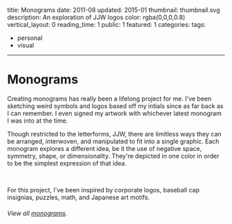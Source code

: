 title: Monograms
date: 2011-08
updated: 2015-01
thumbnail: thumbnail.svg
description: An exploration of JJW logos
color: rgba(0,0,0,0.8)
vertical_layout: 0
reading_time: 1
public: 1
featured: 1
categories:
tags:
- personal
- visual
---

# Monograms

<span class="lead-in">Creating monograms</span> has really been a lifelong project for me. I've been sketching weird symbols and logos based off my intials since as far back as I can remember. I even signed my artwork with whichever latest monogram I was into at the time.

Though restricted to the letterforms, JJW, there are limitless ways they can be arranged, interwoven, and manipulated to fit into a single graphic. Each monogram explores a different idea, be it the use of negative space, symmetry, shape, or dimensionality. They're depicted in one color in order to be the simplest expression of that idea.

<img class="faded" src="2015--2.svg" alt="">
<img class="faded" src="2014--5.svg" alt="">
<img class="faded" src="2014--2.svg" alt="">
<img class="faded" src="2011--16.svg" alt="">
<img class="faded" src="2011--9.svg" alt="">

For this project, I've been inspired by corporate logos, baseball cap insignias, puzzles, math, and Japanese art motifs.

###### View all [monograms](http://monograms.justinjaywang.com).
